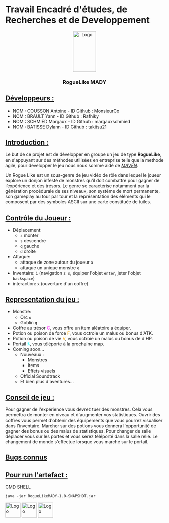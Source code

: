 # Travail Encadré d'études, de Recherches et de Developpement 

<p align="center">
  <a href="https://example.com/">
    <img src="https://i.imgur.com/cEn7FNa.png" alt="Logo" width=72 height=128>
  </a>

<h3 align="center">RogueLike MADY</h3>

## <u>Développeurs :</u>

- NOM : COUSSON Antoine - ID Github : MonsieurCo
- NOM : BRAULT Yann - ID Github : Rafhiky
- NOM : SCHMIED Margaux - ID Github : margauxschmied
- NOM : BATISSE Dylann - ID Github : takitsu21

## <u>Introduction :</u>

Le but de ce projet est de développer en groupe un jeu de type <b>RogueLike</b>, en s'appuyant sur des méthodes
utilisées en entreprise telle que la methode agile, pour developper le jeu nous nous somme aidé
de <i>[MAVEN](https://maven.apache.org/). </i>

Un Rogue Like est un sous-genre de jeu vidéo de rôle dans lequel le joueur explore un donjon infesté de monstres
qu’il doit combattre pour gagner de l’expérience et des trésors. Le genre se caractérise notamment par la génération
procédurale de ses niveaux, son système de mort permanente, son gameplay au tour par tour et la représentation des
éléments qui le composent par des symboles ASCII sur une carte constituée de tuiles.

## <u>Contrôle du Joueur :</u>

- Déplacement:
    - `z` monter
    - `s` descendre
    - `q` gauche
    - `d` droite
- Attaque:
    - attaque de zone autour du joueur `a`
    - attaque un unique monstre `e`
- Inventaire: `i` (navigation `z s`, équiper l'objet `enter`, jeter l'objet `backspace`)
- interaction: `x` (ouverture d'un coffre)

## <u>Representation du jeu :</u>

- Monstre:
    - Orc `o`
    - Goblin `g`
- Coffre au trésor <span style="color:magenta">C</span>, vous offre un item aléatoire a équiper.
- Potion ou poison de force <span style="color:orange">F</span>, vous octroie un malus ou bonus d'ATK.
- Potion ou poison de vie <span style="color:orange">V</span>, vous octroie un malus ou bonus de d'HP.
- Portail <span style="color:cyan">§</span>, vous téléporte à la prochaine map.
- Coming soon...
    - Nouveaux :
      - Monstres
      - Items
      - Effets visuels
    - Official Soundtrack
    - Et bien plus d'aventures...

## <u>Conseil de jeu :</u>

Pour gagner de l'expérience vous devrez tuer des monstres. Cela vous permettra de monter en niveau et d'augmenter vos statistiques.
Ouvrir des coffres vous permet d'obtenir des équipements que vous pourrez visualiser dans l'inventaire. Marcher sur
des potions vous donnera l'opportunité de gagner des bonus ou des malus de statistiques. Pour changer de salle déplacer vous sur les
portes et vous serez téléporté dans la salle relié. Le changement de monde s'effectue lorsque vous marché sur le
portail.

## <u>Bugs connus</u>



## <u>Pour run l'artefact : </u>

CMD SHELL
```shell
java -jar RogueLikeMADY-1.0-SNAPSHOT.jar
```
<img src="https://i.imgur.com/d9cDliK.png" alt="Logo" width=48 height=48> <img src="https://i.imgur.com/fliRMaY.png" alt="Logo" width=48 height=48> <img src="https://i.imgur.com/zaCLOhf.png" alt="Logo" width=48 height=48>



